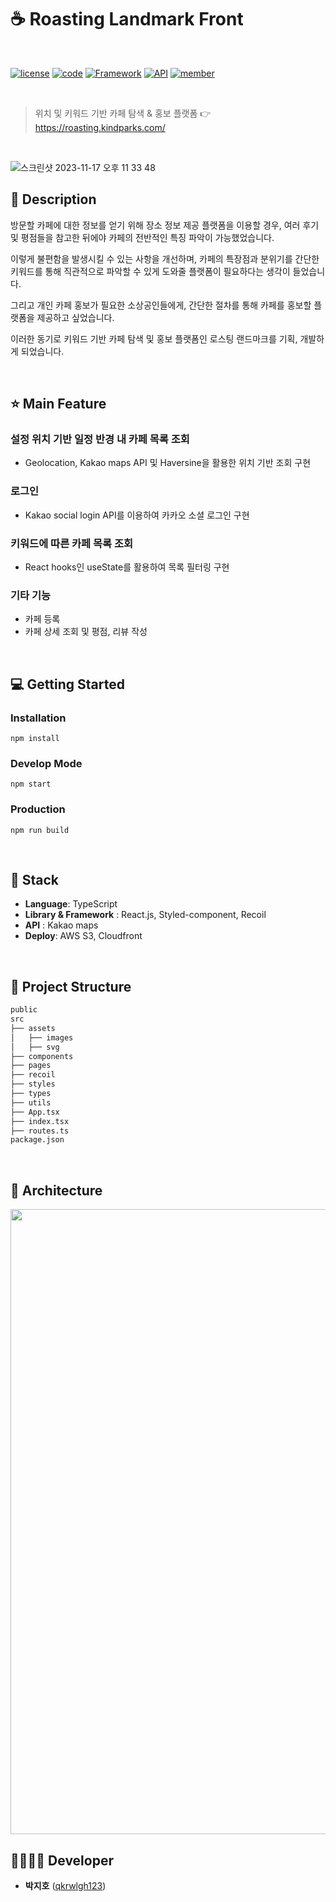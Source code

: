 # ☕ Roasting Landmark Front

<br/>

[![license](https://img.shields.io/badge/License-GPL-red)](https://en.wikipedia.org/wiki/GNU_General_Public_License)
[![code](https://img.shields.io/badge/Code-Typescript-blue)](https://www.typescriptlang.org/)
[![Framework](https://img.shields.io/badge/Framework-React-orange)](https://react.dev/)
[![API](https://img.shields.io/badge/API-Kakao-blueviolet)](https://developers.kakao.com/)
[![member](https://img.shields.io/badge/Project-Personal-brightgreen)](https://github.com/qkrwlgh123)

<br/>

> 위치 및 키워드 기반 카페 탐색 & 홍보 플랫폼 👉 https://roasting.kindparks.com/

<br/>

![스크린샷 2023-11-17 오후 11 33 48](https://github.com/qkrwlgh123/roasting-landmark-front/assets/85853566/334aa583-1e46-496e-9315-d531e664eaec)

## 📖 Description

방문할 카페에 대한 정보를 얻기 위해 장소 정보 제공 플랫폼을 이용할 경우, 여러 후기 및 평점들을 참고한 뒤에야 카페의 전반적인 특징 파악이 가능했었습니다.

이렇게 불편함을 발생시킬 수 있는 사항을 개선하며, 카페의 특장점과 분위기를 간단한 키워드를 통해 직관적으로 파악할 수 있게 도와줄 플랫폼이 필요하다는 생각이 들었습니다.

그리고 개인 카페 홍보가 필요한 소상공인들에게, 간단한 절차를 통해 카페를 홍보할 플랫폼을 제공하고 싶었습니다.

이러한 동기로 키워드 기반 카페 탐색 및 홍보 플랫폼인 로스팅 랜드마크를 기획, 개발하게 되었습니다.

<br/>

## ⭐ Main Feature

### 설정 위치 기반 일정 반경 내 카페 목록 조회

- Geolocation, Kakao maps API 및 Haversine을 활용한 위치 기반 조회 구현

### 로그인

- Kakao social login API를 이용하여 카카오 소셜 로그인 구현

### 키워드에 따른 카페 목록 조회

- React hooks인 useState를 활용하여 목록 필터링 구현

### 기타 기능

- 카페 등록
- 카페 상세 조회 및 평점, 리뷰 작성

<br/>

## 💻 Getting Started

### Installation

```
npm install
```

### Develop Mode

```
npm start
```

### Production

```
npm run build
```

<br/>

## 🔧 Stack

- **Language**: TypeScript
- **Library & Framework** : React.js, Styled-component, Recoil
- **API** : Kakao maps
- **Deploy**: AWS S3, Cloudfront

<br/>

## :open_file_folder: Project Structure

```markdown
public
src
├── assets
│   ├── images
│   ├── svg
├── components
├── pages
├── recoil
├── styles
├── types
├── utils
├── App.tsx
├── index.tsx
├── routes.ts
package.json
```

<br/>

## 🔨 Architecture

<img src="https://github.com/user-attachments/assets/8edebcbd-0fed-4e38-a728-fee2325764b9" width="1000">

<br/>

## 👨‍👩‍👧‍👦 Developer

- **박지호** ([qkrwlgh123](https://github.com/qkrwlgh123))
